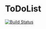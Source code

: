 # ToDoList
[![Build Status](https://travis-ci.org/rafaelldi/ToDoList.svg?branch=master)](https://travis-ci.org/rafaelldi/ToDoList)
